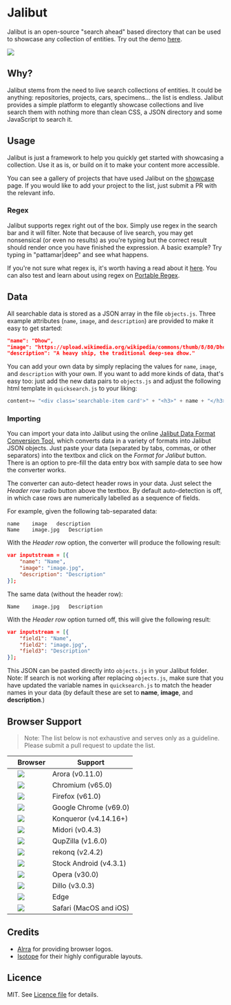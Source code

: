 # Jalibut

Jalibut is an open-source "search ahead" based directory that can be used to showcase any collection of entities. Try out the demo [here](https://darshandsoni.com/jalibut/).

![](https://cloud.githubusercontent.com/assets/9295750/16912407/b9c3fa60-4c98-11e6-81bb-215f6ae056e0.gif)

## Why?

Jalibut stems from the need to live search collections of entities. It could be anything: repositories, projects, cars, specimens... the list is endless. Jalibut provides a simple platform to elegantly showcase collections and live search them with nothing more than clean CSS, a JSON directory and some JavaScript to search it.

## Usage

Jalibut is just a framework to help you quickly get started with showcasing a collection. Use it as is, or build on it to make your content more accessible.

You can see a gallery of projects that have used Jalibut on the [showcase](https://darshandsoni.com/jalibut/showcase/) page. If you would like to add your project to the list, just submit a PR with the relevant info.

### Regex

Jalibut supports regex right out of the box. Simply use regex in the search bar and it will filter. Note that because of live search, you may get nonsensical (or even no results) as you're typing but the correct result should render once you have finished the expression. 
A basic example? Try typing in "pattamar|deep" and see what happens. 

If you're not sure what regex is, it's worth having a read about it [here](https://en.wikipedia.org/wiki/Regular_expression). You can also test and learn about using regex on [Portable Regex](http://dohliam.github.io/regex/).

## Data

All searchable data is stored as a JSON array in the file `objects.js`. Three example attributes (`name`, `image`, and `description`) are provided to make it easy to get started:

```JSON
"name": "Dhow",
"image": "https://upload.wikimedia.org/wikipedia/commons/thumb/8/80/Dhow_znz.jpg/300px-Dhow_znz.jpg",
"description": "A heavy ship, the traditional deep-sea dhow."
```

You can add your own data by simply replacing the values for `name`, `image`, and `description` with your own. If you want to add more kinds of data, that's easy too: just add the new data pairs to `objects.js` and adjust the following html template in `quicksearch.js` to your liking:

```javascript
content+= "<div class='searchable-item card'>" + "<h3>" + name + "</h3>" + "<br>" + "<img src='" + image + "'>" + "<br>" + description + "</div>";
```
### Importing

You can import your data into Jalibut using the online [Jalibut Data Format Conversion Tool](https://darshandsoni.com/jalibut/converter/), which converts data in a variety of formats into Jalibut JSON objects. Just paste your data (separated by tabs, commas, or other separators) into the textbox and click on the _Format for Jalibut_ button. There is an option to pre-fill the data entry box with sample data to see how the converter works.

The converter can auto-detect header rows in your data. Just select the _Header row_ radio button above the textbox. By default auto-detection is off, in which case rows are numerically labelled as a sequence of fields.

For example, given the following tab-separated data:

    name	image	description
    Name	image.jpg	Description

With the _Header row_ option, the converter will produce the following result:

```json
var inputstream = [{
    "name": "Name",
    "image": "image.jpg",
    "description": "Description"
}];
```

The same data (without the header row):

    Name	image.jpg	Description

With the _Header row_ option turned off, this will give the following result:

```json
var inputstream = [{
    "field1": "Name",
    "field2": "image.jpg",
    "field3": "Description"
}];
```

This JSON can be pasted directly into `objects.js` in your Jalibut folder. Note: If search is not working after replacing `objects.js`, make sure that you have updated the variable names in `quicksearch.js` to match the header names in your data (by default these are set to **name**, **image**, and **description**.)

## Browser Support
> Note: The list below is not exhaustive and serves only as a guideline. Please submit a pull request to update the list.

| | Browser | Support
|-| ------- | -------
| | ![](https://raw.githubusercontent.com/alrra/browser-logos/master/src/archive/arora/arora_24x24.png) | Arora (v0.11.0) | ![](https://img.shields.io/badge/-Compatible-green.svg)
| | ![](https://raw.githubusercontent.com/alrra/browser-logos/master/src/chromium/chromium_24x24.png) | Chromium (v65.0) | ![](https://img.shields.io/badge/-Compatible-green.svg)
| | ![](https://raw.githubusercontent.com/alrra/browser-logos/master/src/firefox/firefox_24x24.png) | Firefox (v61.0) | ![](https://img.shields.io/badge/-Compatible-green.svg)
| | ![](https://raw.githubusercontent.com/alrra/browser-logos/master/src/chrome/chrome_24x24.png) | Google Chrome (v69.0) | ![](https://img.shields.io/badge/-Compatible-green.svg)
| | ![](https://raw.githubusercontent.com/alrra/browser-logos/master/src/archive/konqueror_4/konqueror_4_24x24.png) | Konqueror (v4.14.16+) | ![](https://img.shields.io/badge/-Compatible-green.svg)
| | ![](https://raw.githubusercontent.com/alrra/browser-logos/master/src/archive/midori/midori_24x24.png) | Midori (v0.4.3) | ![](https://img.shields.io/badge/-Compatible-green.svg)
| | ![](https://raw.githubusercontent.com/alrra/browser-logos/master/src/archive/qupzilla/qupzilla_24x24.png) | QupZilla (v1.6.0) | ![](https://img.shields.io/badge/-Compatible-green.svg)
| | ![](https://raw.githubusercontent.com/alrra/browser-logos/master/src/archive/rekonq/rekonq_24x24.png) | rekonq (v2.4.2) | ![](https://img.shields.io/badge/-Compatible-green.svg)
| | ![](https://raw.githubusercontent.com/alrra/browser-logos/master/src/archive/android/android_24x24.png) | Stock Android (v4.3.1) | ![](https://img.shields.io/badge/-Compatible-green.svg)
| | ![](https://raw.githubusercontent.com/alrra/browser-logos/master/src/opera/opera_24x24.png) | Opera (v30.0) | ![](https://img.shields.io/badge/-Not%20Compatible-red.svg)
| | ![](https://raw.githubusercontent.com/alrra/browser-logos/master/src/dillo/dillo_24x24.png) | Dillo (v3.0.3) | ![](https://img.shields.io/badge/-Not%20Compatible-red.svg)
| | ![](https://raw.githubusercontent.com/alrra/browser-logos/master/src/edge/edge_24x24.png) | Edge | ![](https://img.shields.io/badge/-Not%20Yet%20Tested-lightgrey.svg)
| | ![](https://raw.githubusercontent.com/alrra/browser-logos/master/src/safari/safari_24x24.png) | Safari (MacOS and iOS) | ![](https://img.shields.io/badge/-Compatible-green.svg)

## Credits

* [Alrra](https://github.com/alrra/browser-logos) for providing browser logos.
* [Isotope](http://isotope.metafizzy.co/) for their highly configurable layouts.

## Licence

MIT. See [Licence file](https://github.com/darshandsoni/jalibut/blob/gh-pages/LICENSE) for details.

